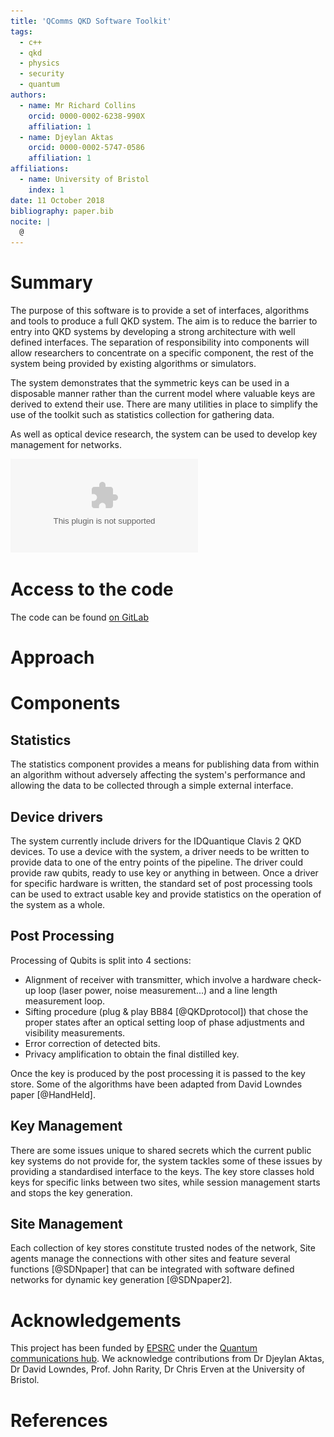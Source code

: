 ```yaml
---
title: 'QComms QKD Software Toolkit'
tags:
  - c++
  - qkd
  - physics
  - security
  - quantum
authors:
  - name: Mr Richard Collins
    orcid: 0000-0002-6238-990X
    affiliation: 1
  - name: Djeylan Aktas
    orcid: 0000-0002-5747-0586
    affiliation: 1
affiliations:
  - name: University of Bristol
    index: 1
date: 11 October 2018
bibliography: paper.bib
nocite: |
  @
---
```


# Summary

The purpose of this software is to provide a set of interfaces, algorithms and tools to produce a full QKD system. The aim is to reduce the barrier to entry into QKD systems by developing a strong architecture with well defined interfaces. The separation of responsibility into components will allow researchers to concentrate on a specific component, the rest of the system being provided by existing algorithms or simulators.

The system demonstrates that the symmetric keys can be used in a disposable manner rather than the current model where valuable keys are derived to extend their use.
There are many utilities in place to simplify the use of the toolkit such as statistics collection for gathering data.

As well as optical device research, the system can be used to develop key management for networks.

![Toolkit Stack](ToolkitStack.eps)

# Access to the code
The code can be found [on GitLab](https://gitlab.com/QComms/cqptoolkit.git)

# Approach

# Components
## Statistics
The statistics component provides a means for publishing data from within an algorithm without adversely affecting the system's performance and allowing the data to be collected through a simple external interface.

## Device drivers
The system currently include drivers for the IDQuantique Clavis 2 QKD devices.
To use a device with the system, a driver needs to be written to provide data to one of the entry points of the pipeline. The driver could provide raw qubits, ready to use key or anything in between. Once a driver for specific hardware is written, the standard set of post processing tools can be used to extract usable key and provide statistics on the operation of the system as a whole.

## Post Processing
Processing of Qubits is split into 4 sections:

- Alignment of receiver with transmitter, which involve a hardware check-up loop (laser power, noise measurement...) and a line length measurement loop.
- Sifting procedure (plug & play BB84 [@QKDprotocol]) that chose the proper states after an optical setting loop of phase adjustments and visibility measurements.
- Error correction of detected bits.
- Privacy amplification to obtain the final distilled key.

Once the key is produced by the post processing it is passed to the key store. Some of the algorithms have been adapted from David Lowndes paper [@HandHeld].

## Key Management
There are some issues unique to shared secrets which the current public key systems do not provide for, the system tackles some of these issues by providing a standardised interface to the keys. The key store classes hold keys for specific links between two sites, while session management starts and stops the key generation.

## Site Management
Each collection of key stores constitute trusted nodes of the network, Site agents manage the connections with other sites and feature several functions [@SDNpaper] that can be integrated with software defined networks for dynamic key generation [@SDNpaper2].

# Acknowledgements
This project has been funded by [EPSRC](https://epsrc.ukri.org/) under the [Quantum communications hub](https://www.quantumcommshub.net/).
We acknowledge contributions from Dr Djeylan Aktas, Dr David Lowndes, Prof. John Rarity, Dr Chris Erven at the University of Bristol.

# References

